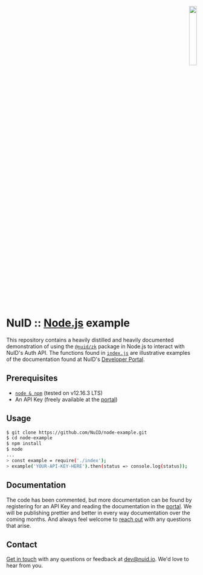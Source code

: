 <p align="right"><a href="https://nuid.io"><img src="https://nuid.io/svg/logo.svg" width="20%"></a></p>

# NuID :: [Node.js](https://nodejs.org/) example

This repository contains a heavily distilled and heavily documented demonstration of using the [`@nuid/zk`](https://www.npmjs.com/package/@nuid/zk) package in Node.js to interact with NuID's Auth API. The functions found in [`index.js`](./index.js) are illustrative examples of the documentation found at NuID's [Developer Portal](https://portal.nuid.io).

## Prerequisites

* [`node & npm`](https://nodejs.org/) (tested on v12.16.3 LTS)
* An API Key (freely available at the [portal](https://portal.nuid.io))

## Usage

```bash
$ git clone https://github.com/NuID/node-example.git
$ cd node-example
$ npm install
$ node
...
> const example = require('./index');
> example('YOUR-API-KEY-HERE').then(status => console.log(status));
```

## Documentation

The code has been commented, but more documentation can be found by registering for an API Key and reading the documentation in the [portal](https://portal.nuid.io). We will be publishing prettier and better in every way documentation over the coming months. And always feel welcome to [reach out](mailto:dev@nuid.io) with any questions that arise.

## Contact

[Get in touch](mailto:dev@nuid.io) with any questions or feedback at [dev@nuid.io](dev@nuid.io). We'd love to hear from you.
